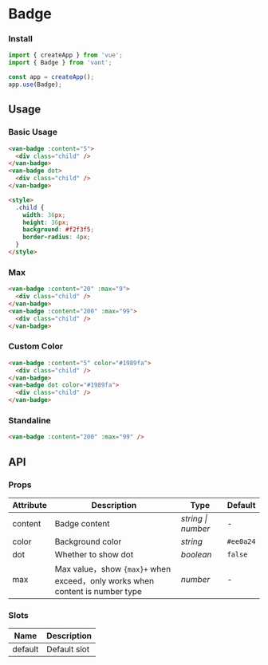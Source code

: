 # Badge

### Install

```js
import { createApp } from 'vue';
import { Badge } from 'vant';

const app = createApp();
app.use(Badge);
```

## Usage

### Basic Usage

```html
<van-badge :content="5">
  <div class="child" />
</van-badge>
<van-badge dot>
  <div class="child" />
</van-badge>

<style>
  .child {
    width: 36px;
    height: 36px;
    background: #f2f3f5;
    border-radius: 4px;
  }
</style>
```

### Max

```html
<van-badge :content="20" :max="9">
  <div class="child" />
</van-badge>
<van-badge :content="200" :max="99">
  <div class="child" />
</van-badge>
```

### Custom Color

```html
<van-badge :content="5" color="#1989fa">
  <div class="child" />
</van-badge>
<van-badge dot color="#1989fa">
  <div class="child" />
</van-badge>
```

### Standaline

```html
<van-badge :content="200" :max="99" />
```

## API

### Props

| Attribute | Description | Type | Default |
| --- | --- | --- | --- |
| content | Badge content | _string \| number_ | - |
| color | Background color | _string_ | `#ee0a24` |
| dot | Whether to show dot | _boolean_ | `false` |
| max | Max value，show `{max}+` when exceed，only works when content is number type | _number_ | - |

### Slots

| Name    | Description  |
| ------- | ------------ |
| default | Default slot |
